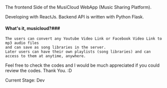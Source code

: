 The frontend Side of the MusiCloud WebApp (Music Sharing Platform).

Developing with ReactJs. 
Backend API is written with Python Flask.

#### What's it, musicloud?###
```
The users can convert any Youtube Video Link or Facebook Video Link to mp3 audio files 
and can save as song libraries in the server.
Later users can have their own playlists (song libraries) and can access to them at anytime, anywhere.
```

Feel free to check the codes and I would be much appreciated if you could review the codes.
Thank You. :D

Current Stage: Dev
